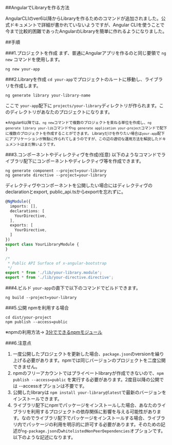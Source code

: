 
##AngularでLibraryを作る方法

AngularCLIのver6以降からLibraryを作るためのコマンドが追加されました。公式ドキュメントで詳細が書かれていないようですが、Angular CLIを使うことで今まで比較的困難であったAngularのLibraryを簡単に作れるようになりました。

##手順

###1.プロジェクトを作成
まず、普通にAngularアプリを作るのと同じ要領で `ng new` コマンドを使用します。

```terminal
ng new your-app
```

###2.Libraryを作成
`cd your-app`でプロジェクトのルートに移動し、ライブラリを作成します。

```terminal
ng generate library your-library-name
```


ここで `your-app`配下に `projects/your-library`ディレクトリが作られます。このディレクトリがあなたのプロジェクトになります。

<small>※Angular6以降では、`ng new`コマンドで複数のプロジェクトを束ねる単位を作成し、`ng generate library your-lib`コマンドや`ng generate application your-project`コマンドで配下に複数のプロジェクトを作成することができます。
Libraryだけを作りたい場合は`your-app`配下にアプリケーションが無駄に作られてしまうのですが、この辺の適切な運用方法を解説したドキュメントはまだ無いようです。</small>

###3.コンポーネントやディレクティヴを作成(任意)
以下のようなコマンドでライブラリ配下にコンポーネントやディレクティヴ等を作成できます。

```terminal
ng generate component --project=your-library
ng generate directive --project=your-library
```

ディレクティヴやコンポーネントを公開したい場合にはディレクティヴのdeclarationとexport, public_api.tsからexportを忘れずに。

```ts:your-library.module.ts
@NgModule({
  imports: [],
  declarations: [
    YourDirective,   
  ],
  exports: [
    YourDirective,
  ]
})
export class YourLibraryModule {
}

```


```ts:public_api.ts
/*
 * Public API Surface of x-angular-bootstrap
 */
export * from './lib/your-library.module';
export * from './lib/your-directive.directive';

```


###4.ビルド
`your-app`の直下で以下のコマンドでビルドできます。

```terminal
ng build --project=your-library
```

###5.公開
npmを利用する場合

```terminal
cd dist/your-project
npm publish --access=public
```

※npmの利用方法→ [3分でできるnpmモジュール](https://qiita.com/fnobi/items/f6b1574fb9f4518ed520)


###6.注意点
1. 一度公開したプロジェクトを更新した場合、`package.json`のversionを繰り上げる必要があります。npmでは同じバージョンのプロジェクトを二度公開できません。
2. npmのフリーアカウントではプライベートlibraryが作成できないので、`npm publish --access=public` を実行する必要があります。2度目以降の公開では --accessオプションは不要です。
3. 公開したlibraryは `npm install your-library@latest`で最新のバージョンをインストールできます。
4. ライブラリ配下にnpmでパッケージをインストールした場合、あなたのライブラリを利用するプロジェクトの依存関係に影響を与える可能性があります。なのでライブラリ配下でパッケージをインストールする場合、ライブラリ内でパッケージの利用を明示的に許可する必要があります。そのための記述が`ng-package.json`の`whitelistedNonPeerDependencies`オプションです。以下のような記述になります。

